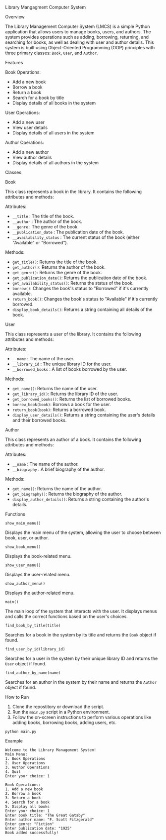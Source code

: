 Library Mangagment Computer System

Overview

The Library Management Computer System (LMCS) is a simple Python application that allows users to manage books, users, and authors. The system provides operations such as adding, borrowing, returning, and searching for books, as well as dealing with user and author details. This system is built using Object-Oriented Programming (OOP) principles with three primary classes: `Book`, `User`, and `Author`.

Features

Book Operations:
  - Add a new book
  - Borrow a book
  - Return a book
  - Search for a book by title
  - Display details of all books in the system

User Operations:
  - Add a new user
  - View user details
  - Display details of all users in the system

Author Operations:
  - Add a new author
  - View author details
  - Display details of all authors in the system

Classes

Book

This class represents a book in the library. It contains the following attributes and methods:

Attributes:
- `__title` : The title of the book.
- `__author` : The author of the book.
- `__genre` : The genre of the book.
- `__publication_date` : The publication date of the book.
- `__availability_status` : The current status of the book (either "Available" or "Borrowed").

Methods:
- `get_title()`: Returns the title of the book.
- `get_author()`: Returns the author of the book.
- `get_genre()`: Returns the genre of the book.
- `get_publication_date()`: Returns the publication date of the book.
- `get_availability_status()`: Returns the status of the book.
- `borrow()`: Changes the book's status to "Borrowed" if it's currently available.
- `return_book()`: Changes the book's status to "Available" if it's currently borrowed.
- `display_book_details()`: Returns a string containing all details of the book.

User

This class represents a user of the library. It contains the following attributes and methods:

Attributes:
- `__name` : The name of the user.
- `__library_id` : The unique library ID for the user.
- `__borrowed_books` : A list of books borrowed by the user.

Methods:
- `get_name()`: Returns the name of the user.
- `get_library_id()`: Returns the library ID of the user.
- `get_borrowed_books()`: Returns the list of borrowed books.
- `borrow_book(book)`: Borrows a book for the user.
- `return_book(book)`: Returns a borrowed book.
- `display_user_details()`: Returns a string containing the user's details and their borrowed books.

Author

This class represents an author of a book. It contains the following attributes and methods:

Attributes:
- `__name` : The name of the author.
- `__biography` : A brief biography of the author.

Methods:
- `get_name()`: Returns the name of the author.
- `get_biography()`: Returns the biography of the author.
- `display_author_details()`: Returns a string containing the author's details.

Functions

    show_main_menu()

Displays the main menu of the system, allowing the user to choose between book, user, or author.

    show_book_menu()

Displays the book-related menu.

    show_user_menu()

Displays the user-related menu.

    show_author_menu()

Displays the author-related menu.

    main()

The main loop of the system that interacts with the user. It displays menus and calls the correct functions based on the user's choices.

    find_book_by_title(title)

Searches for a book in the system by its title and returns the `Book` object if found.

    find_user_by_id(library_id)

Searches for a user in the system by their unique library ID and returns the `User` object if found.

    find_author_by_name(name)

Searches for an author in the system by their name and returns the `Author` object if found.

How to Run

1. Clone the repostitory or download the script.
2. Run the `main.py` script in a Python environment.
3. Follow the on-screen instructions to perform various operations like adding books, borrowing books, adding users, etc.

```
python main.py
```

Example

```
Welcome to the Library Management System!
Main Menu:
1. Book Operations
2. User Operations
3. Author Operations
4. Quit
Enter your choice: 1

Book Operations:
1. Add a new book
2. Borrow a book
3. Return a book
4. Search for a book
5. Display all books
Enter your choice: 1
Enter book title: "The Great Gatsby"
Enter author name: "F. Scott Fitzgerald"
Enter genre: "Fiction"
Enter publication date: "1925"
Book added successfully!
```
